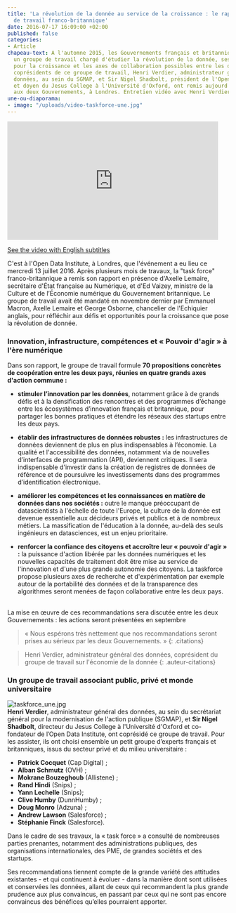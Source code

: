 ```yaml
---
title: 'La révolution de la donnée au service de la croissance : le rapport du groupe
  de travail franco-britannique'
date: 2016-07-17 16:09:00 +02:00
published: false
categories:
- Article
chapeau-text: A l'automne 2015, les Gouvernements français et britannique lançaient
  un groupe de travail chargé d'étudier la révolution de la donnée, ses opportunités
  pour la croissance et les axes de collaboration possibles entre les deux pays. Les
  coprésidents de ce groupe de travail, Henri Verdier, administrateur général des
  données, au sein du SGMAP, et Sir Nigel Shadbolt, président de l'Open Data Institute
  et doyen du Jesus College à l'Université d'Oxford, ont remis aujourd'hui leur rapport
  aux deux Gouvernements, à Londres. Entretien vidéo avec Henri Verdier.
une-ou-diaporama:
- image: "/uploads/video-taskforce-une.jpg"
---
```


<iframe frameborder="0" width="480" height="270" src="https://www.dailymotion.com/embed/video/x4k2kz4" allowfullscreen allow="autoplay"></iframe> 

[See the video with English subtitles](https://www.modernisation.gouv.fr/en/about-the-sgmap/data-economy-a-franco-british-task-force-delivers-its-report)


C'est à l'Open Data Institute, à Londres, que l'événement a eu lieu ce mercredi 13 juillet 2016. Après plusieurs mois de travaux, la "task force" franco-britannique a remis son rapport en présence d'Axelle Lemaire, secrétaire d'État française au Numérique, et d'Ed Vaizey, ministre de la Culture et de l’Économie numérique du Gouvernement britannique. Le groupe de travail avait été mandaté en novembre dernier par Emmanuel Macron, Axelle Lemaire et George Osborne, chancelier de l'Echiquier anglais, pour réfléchir aux défis et opportunités pour la croissance que pose la révolution de donnée.

### Innovation, infrastructure, compétences et « Pouvoir d'agir » à l'ère numérique

Dans son rapport, le groupe de travail formule **70 propositions concrètes de coopération entre les deux pays, réunies en quatre grands axes d'action commune :**
* **stimuler l’innovation par les données**, notamment grâce à de grands défis et à la densification des rencontres et des programmes d’échange entre les écosystèmes d’innovation français et britannique, pour partager les bonnes pratiques et étendre les réseaux des startups entre les deux pays.
 
* **établir des infrastructures de données robustes :** les infrastructures de données deviennent de plus en plus indispensables à l’économie. La qualité et l'accessibilité des données, notamment via de nouvelles d’interfaces de programmation (API), deviennent critiques. Il sera indispensable d'investir dans la création de registres de données de référence et de poursuivre les investissements dans des programmes d’identification électronique.

 
* **améliorer les compétences et les connaissances en matière de données dans nos sociétés :** outre le manque préoccupant de datascientists à l'échelle de toute l'Europe, la culture de la donnée est devenue essentielle aux décideurs privés et publics et à de nombreux métiers. La massification de l'éducation à la donnée, au-delà des seuls ingénieurs en datasciences, est un enjeu prioritaire.

 
* **renforcer la confiance  des citoyens et accroître leur « pouvoir d'agir » :** la puissance d'action libérée par les données numériques et les nouvelles capacités de traitement doit être mise au service de l'innovation et d'une plus grande autonomie des citoyens. La taskforce propose plusieurs axes de recherche et d'expérimentation par exemple  autour de la portabilité des données et de la transparence des algorithmes seront menées de façon collaborative entre les deux pays.

<br>
La mise en œuvre de ces recommandations sera discutée entre les deux Gouvernements : les actions seront présentées en septembre

>« Nous espérons très nettement que nos recommandations seront prises au sérieux par les deux Gouvernements. »
{: .citations}

>Henri Verdier, administrateur général des données, coprésident du groupe de travail sur l'économie de la donnée
{: .auteur-citations}

### Un groupe de travail associant public, privé et monde universitaire

![taskforce_une.jpg](/uploads/taskforce_une.jpg) 
<br>
**Henri Verdier**, administrateur général des données, au sein du secrétariat général pour la modernisation de l'action publique (SGMAP), et **Sir Nigel Shadbolt**, directeur du Jesus College à l'Université d'Oxford et co-fondateur de l’Open Data Institute, ont coprésidé ce groupe de travail. Pour les assister, ils ont choisi ensemble un petit groupe d’experts français et britanniques, issus du secteur privé et du milieu universitaire :
* **Patrick Cocquet** (Cap Digital) ;
* **Alban Schmutz** (OVH) ;
* **Mokrane Bouzeghoub** (Allistene) ;
* **Rand Hindi** (Snips) ;
* **Yann Lechelle** (Snips);
* **Clive Humby** (DunnHumby) ;
* **Doug Monro** (Adzuna) ;
* **Andrew Lawson** (Salesforce) ;
* **Stéphanie Finck** (Salesforce).

Dans le cadre de ses travaux, la « task force » a consulté de nombreuses parties prenantes, notamment des administrations publiques, des organisations internationales, des PME, de grandes sociétés et des startups.

Ses recommandations tiennent compte de la grande variété des attitudes existantes - et qui continuent à évoluer - dans la manière dont sont utilisées et conservées les données, allant de ceux qui recommandent la plus grande prudence aux plus convaincus, en passant par ceux qui ne sont pas encore convaincus des bénéfices qu’elles pourraient apporter.
